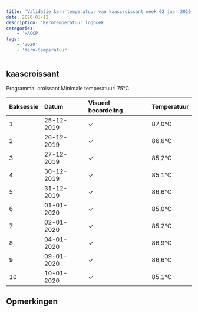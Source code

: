 ```yaml
---
title: 'Validatie kern temperatuur van kaascroissant week 02 jaar 2020'
date: 2020-01-12
description: 'Kerntemperatuur logboek'
categories:
    - 'HACCP'
tags:
    - '2020'
    - 'Kern-temperatuur'
---
```


## kaascroissant

Programma: croissant
Minimale temperatuur: 75°C

| Baksessie | Datum | Visueel beoordeling | Temperatuur |
|:---|:---|:---|:---|
| 1 | 25-12-2019 | &check; | 87,0°C |
| 2 | 26-12-2019 | &check; | 86,6°C |
| 3 | 27-12-2019 | &check; | 85,2°C |
| 4 | 30-12-2019 | &check; | 85,1°C |
| 5 | 31-12-2019 | &check; | 86,6°C |
| 6 | 01-01-2020 | &check; | 85,0°C |
| 7 | 02-01-2020 | &check; | 85,2°C |
| 8 | 04-01-2020 | &check; | 86,9°C |
| 9 | 09-01-2020 | &check; | 86,6°C |
| 10 | 10-01-2020 | &check; | 85,1°C |

## Opmerkingen


